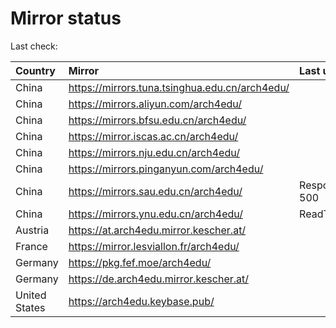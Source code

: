 <script src="./time.js"></script>
# Mirror status
Last check: <script type="text/javascript">localize(1669371796.8488395);</script>

|Country|Mirror|Last update|
|:------|:-----|:----------|
|China|https://mirrors.tuna.tsinghua.edu.cn/arch4edu/|<script type="text/javascript">localize(1669358387);</script>|
|China|https://mirrors.aliyun.com/arch4edu/|<script type="text/javascript">localize(1669271735);</script>|
|China|https://mirrors.bfsu.edu.cn/arch4edu/|<script type="text/javascript">localize(1669358387);</script>|
|China|https://mirror.iscas.ac.cn/arch4edu/|<script type="text/javascript">localize(1669358387);</script>|
|China|https://mirrors.nju.edu.cn/arch4edu/|<script type="text/javascript">localize(1669271735);</script>|
|China|https://mirrors.pinganyun.com/arch4edu/|<script type="text/javascript">localize(1669228597);</script>|
|China|https://mirrors.sau.edu.cn/arch4edu/|Response 500|
|China|https://mirrors.ynu.edu.cn/arch4edu/|ReadTimeout|
|Austria|https://at.arch4edu.mirror.kescher.at/|<script type="text/javascript">localize(1669358387);</script>|
|France|https://mirror.lesviallon.fr/arch4edu/|<script type="text/javascript">localize(1669358387);</script>|
|Germany|https://pkg.fef.moe/arch4edu/|<script type="text/javascript">localize(1669358387);</script>|
|Germany|https://de.arch4edu.mirror.kescher.at/|<script type="text/javascript">localize(1669358387);</script>|
|United States|https://arch4edu.keybase.pub/|<script type="text/javascript">localize(1669315023);</script>|

<script src="./tablefilter/tablefilter.js"></script>
<script src="./table.js"></script>